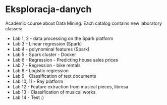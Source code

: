 # Eksploracja-danych
Academic course about Data Mining. Each catalog contains new laboratory classes:

- Lab 1, 2 - data processing on the Spark platform
- Lab 3 - Linear regression (Spark)
- Lab 4 - polynominal features (Spark)
- Lab 5 - Spark cluster - Docker
- Lab 6 - Regression - Predicting house sales prices
- Lab 7 - Regression - bike rentals
- Lab 8 - Logistic regression
- Lab 9 - Classification of text documents
- Lab 10, 11 - Ray platform
- Lab 12 - Feature extraction from musical pieces, librosa
- Lab 13 - Classification of musical works
- Lab 14 - Test :)
